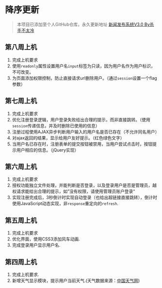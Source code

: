 # 降序更新
>本项目已添加至个人GitHub仓库，永久更新地址 [新闻发布系统V3.0 By杀手不太冷](https://github.com/gaohongkui/webapps)

## 第八周上机
1. 完成上机要求
2. 使用`readonly`属性设置用户名`input`标签为只读，因为用户名作为用户标识，不可改变。
3. 为页面添加权限控制，防止直接请求url删除用户。（通过`session`设置一个flag参数）

## 第七周上机
1. 完成上机要求
2. 优化注册登录逻辑，用户登录失败给出合理的提示，而非直接跳转。（使用`session`传递信息，并及时删除已使用的信息）
3. 注册过程使用AJAX异步判断用户输入的用户名是否已存在（不允许同名用户）
4. 对ajax返回的结果，显示给用户友好提示。（红色绿色文字）
5. 当用户名已存在时，注册表单的提交按钮被禁用，当用户尝试点击时，按钮提示用户相应的信息。（jQuery实现）

## 第六周上机
1. 完成上机要求
2. 授权功能独立文件处理，并能判断是否登录，以及登录用户是否是管理员，越权请求能给出合理的提示，如”没有权限，请使用管理员账户登录“
3. 实现注册完成后，3秒倒计时实现自动登录（也给出超链接直接跳转），倒计时使用JavaScript动态实现，非`response`重定向的`refresh`.



## 第五周上机
1. 完成上机要求
2. 优化界面，使用CSS3添加风车动画.
3. 完成登录用户显示用户名.


## 第四周上机
1. 完成上机要求.
2. 新增天气显示模块，提示用户当前天气.(天气数据来源：[中国天气网](http://www.weather.com.cn))
